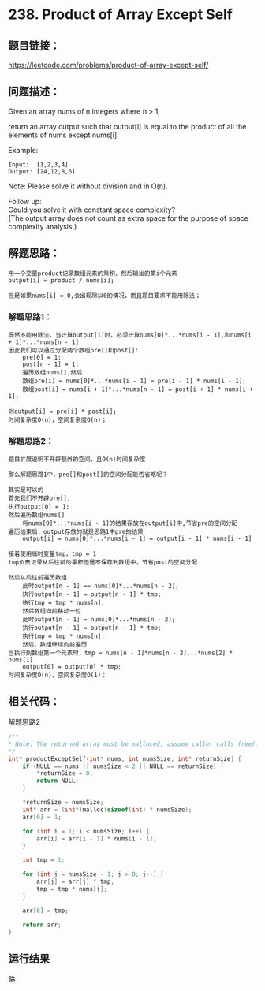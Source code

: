 # 238. Product of Array Except Self

## 题目链接：

https://leetcode.com/problems/product-of-array-except-self/

## 问题描述：

Given an array nums of n integers where n > 1,

return an array output such that output[i] is equal to the product of all the elements of nums except nums[i].

Example:  

    Input:  [1,2,3,4]  
    Output: [24,12,8,6]  
Note: Please solve it without division and in O(n).  
  
Follow up:  
Could you solve it with constant space complexity?   
(The output array does not count as extra space for the purpose of space complexity analysis.)  
  
## 解题思路：
    用一个变量product记录数组元素的乘积，然后输出的第i个元素
    output[i] = product / nums[i];
    
    但是如果nums[i] = 0,会出现除以0的情况，而且题目要求不能用除法；

### 解题思路1：

    既然不能用除法，当计算output[i]时，必须计算nums[0]*...*nums[i - 1],和nums[i + 1]*...*nums[n - 1]
    因此我们可以通过分配两个数组pre[]和post[]:
        pre[0] = 1;
        post[n - 1] = 1;
        遍历数组nums[],然后
        数组pre[i] = nums[0]*...*nums[i - 1] = pre[i - 1] * nums[i - 1];
        数组post[i] = nums[i + 1]*...*nums[n - 1] = post[i + 1] * nums[i + 1];
        
    则output[i] = pre[i] * post[i];
    时间复杂度O(n)，空间复杂度O(n)；
    
### 解题思路2：
    题目扩展说明不开辟额外的空间，且O(n)时间复杂度
    
    那么解题思路1中，pre[]和post[]的空间分配能否省略呢？
    
    其实是可以的
    首先我们不开辟pre[],
    执行output[0] = 1;
    然后遍历数组nums[]
        将nums[0]*...*nums[i - 1]的结果存放在output[i]中,节省pre的空间分配
    遍历结束后，output存放的就是思路1中pre的结果
        output[i] = nums[0]*...*nums[i - 1] = output[i - 1] * nums[i - 1]
    
    接着使用临时变量tmp，tmp = 1
    tmp负责记录从后往前的乘积但是不保存到数组中，节省post的空间分配
    
    然后从后往前遍历数组
        此时output[n - 1] == nums[0]*...*nums[n - 2];
        执行output[n - 1] = output[n - 1] * tmp;
        执行tmp = tmp * nums[n];
        然后数组向前移动一位
        此时output[n - 1] = nums[0]*...*nums[n - 2];
        执行output[n - 1] = output[n - 1] * tmp;
        执行tmp = tmp * nums[n];
        然后，数组继续向前遍历
    当执行到数组第一个元素时，tmp = nums[n - 1]*nums[n - 2]...*nums[2] * nums[1]
        output[0] = output[0] * tmp;
    时间复杂度O(n)，空间复杂度O(1)；

## 相关代码：

解题思路2  
```c
/**
* Note: The returned array must be malloced, assume caller calls free().
*/
int* productExceptSelf(int* nums, int numsSize, int* returnSize) {
	if (NULL == nums || numsSize < 2 || NULL == returnSize) {
		*returnSize = 0;
		return NULL;
	}

	*returnSize = numsSize;
	int* arr = (int*)malloc(sizeof(int) * numsSize);
	arr[0] = 1;

	for (int i = 1; i < numsSize; i++) {
		arr[i] = arr[i - 1] * nums[i - 1];
	}

	int tmp = 1;

	for (int j = numsSize - 1; j > 0; j--) {
		arr[j] = arr[j] * tmp;
		tmp = tmp * nums[j];
	}

	arr[0] = tmp;

	return arr;
}
```

## 运行结果
略
